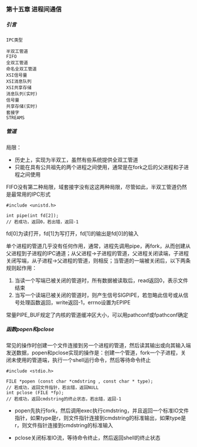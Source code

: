 ### 第十五章  进程间通信

##### 引言

```
IPC类型

半双工管道
FIFO
全双工管道
命名全双工管道
XSI信号量
XSI消息队列
XSI共享存储
消息队列(实时)
信号量
共享存储(实时)
套接字
STREAMS
```

##### 管道

局限：

* 历史上，实现为半双工，虽然有些系统提供全双工管道
* 只能在具有公共祖先的两个进程之间使用，通常是在fork之后的父进程和子进程之间使用

FIFO没有第二种局限，域套接字没有这这两种局限，尽管如此，半双工管道仍然是最常用的IPC形式

```
#include <unistd.h>

int pipe(int fd[2]);	
// 若成功，返回0，若出错，返回-1
```

fd[0]为读打开，fd[1]为写打开，fd[1]的输出是fd[0]的输入

单个进程的管道几乎没有任何作用，通常，进程先调用pipe，再fork，从而创建从父进程到子进程的IPC通道；从父进程->子进程的管道，父进程关闭读端，子进程关闭写端，从子进程->父进程的管道，则相反；当管道的一端被关闭后，以下两条规则起作用：

1. 当读一个写端已被关闭的管道时，所有数据被读取后，read返回0，表示文件结束
2. 当写一个读端已被关闭的管道时，则产生信号SIGPIPE，若忽略此信号或从信号处理函数返回，write返回-1，errno设置为EPIPE

常量PIPE_BUF规定了内核的管道缓冲区大小，可以用pathconf或fpathconf确定

##### 函数popen和pclose

常见的操作时创建一个文件连接到另一个进程的管道，然后读其输出或向其输入端发送数据，popen和pclose实现的操作是：创建一个管道，fork一个子进程，关闭未使用的管道端，执行一个shell运行命令，然后等待命令终止

```
#include <stdio.h>

FILE *popen (const char *cmdstring , const char * type);
// 若成功，返回文件指针，若出错，返回NULL
int pclose (FILE *fp);
// 若成功，返回cmdstring的终止状态，若出错，返回-1
```

* popen先执行fork，然后调用exec执行cmdstring，并且返回一个标准IO文件指针，如果type是r，则文件指针连接到cmdstring的标准输出，如果type是r，则文件指针连接到cmdstring的标准输入

* pclose关闭标准IO流，等待命令终止，然后返回shell的终止状态

